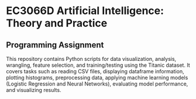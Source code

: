 # EC3066D Artificial Intelligence: Theory and Practice

## Programming Assignment

This repository contains Python scripts for data visualization, analysis, wrangling, feature selection, and training/testing using the Titanic dataset. It covers tasks such as reading CSV files, displaying dataframe information, plotting histograms, preprocessing data, applying machine learning models (Logistic Regression and Neural Networks), evaluating model performance, and visualizing results.
